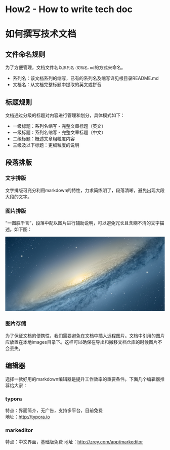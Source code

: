 # How2 - How to write tech doc
# 如何撰写技术文档

## 文件命名规则
为了方便管理，文档文件名以`系列名-文档名.md`的方式来命名。
* 系列名：该文档系列的缩写，已有的系列名及缩写详见根目录README.md
* 文档名：从文档完整标题中提取的英文或拼音

## 标题规则
文档通过分级的标题对内容进行管理和划分，具体模式如下：
* 一级标题：系列名缩写 - 完整文章标题（英文）
* 一级标题：系列名缩写 - 完整文章标题（中文）
* 二级标题：概述文章粗粒度内容
* 三级及以下标题：更细粒度的说明

## 段落排版
### 文字排版
文字排版可充分利用markdown的特性，力求简练明了，段落清晰，避免出现大段大段的文字。

### 图片排版
“一图胜千言”，段落中配以图片进行辅助说明，可以避免冗长且含糊不清的文字描述。如下图：

![样例图片](images/image-201803291753420.png)

### 图片存储
为了保证文档的便携性，我们需要避免在文档中插入远程图片。文档中引用的图片应放置在本地images目录下。这样可以确保在导出和搬移文档仓库的时候图片不会丢失。

## 编辑器
选择一款好用的markdown编辑器是提升工作效率的重要条件。下面几个编辑器推荐给大家：
### typora
特点：界面简介，无广告，支持多平台，目前免费  
地址：http://typora.io
### markeditor
特点：中文界面，基础版免费
地址：http://zrey.com/app/markeditor
